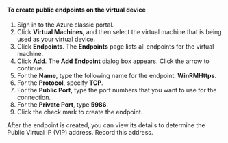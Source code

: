 #### To create public endpoints on the virtual device

1. Sign in to the Azure classic portal.
2. Click **Virtual Machines**, and then select the virtual machine that is being used as your virtual device.
3. Click **Endpoints**. The **Endpoints** page lists all endpoints for the virtual machine.
4. Click **Add**. The **Add Endpoint** dialog box appears. Click the arrow to continue.
5. For the **Name**, type the following name for the endpoint: **WinRMHttps**.
6. For the **Protocol**, specify **TCP**.
7. For the **Public Port**, type the port numbers that you want to use for the connection.
8. For the **Private Port**, type **5986**.
9. Click the check mark to create the endpoint.

After the endpoint is created, you can view its details to determine the Public Virtual IP (VIP) address. Record this address.

